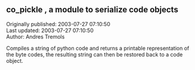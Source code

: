 ## co_pickle , a module to serialize code objects  
Originally published: 2003-07-27 07:10:50  
Last updated: 2003-07-27 07:10:50  
Author: Andres Tremols  
  
Compiles a string of python code and returns a printable representation of the byte codes, the resulting string can then be restored back to a code object.